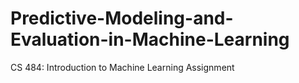 # Predictive-Modeling-and-Evaluation-in-Machine-Learning
CS 484: Introduction to Machine Learning Assignment
